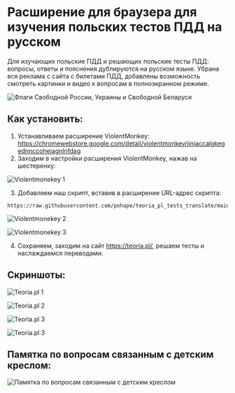 # Расширение для браузера для изучения польских тестов ПДД на русском
Для изучающих польские ПДД и решающих польские тесты ПДД: вопросы, ответы и пояснения дублируются на русском языке. Убрана вся реклама с сайта с билетами ПДД, добавлены возможность смотреть картинки и видео к вопросам в полноэкранном режиме. 

![Флаги Свободной России, Украины и Свободной Беларуси](https://raw.githubusercontent.com/pohape/flags.png)

## Как установить:

1. Устанавливаем расширение ViolentMonkey: https://chromewebstore.google.com/detail/violentmonkey/jinjaccalgkegednnccohejagnlnfdag
2. Заходим в настройки расширения ViolentMonkey, нажав на шестеренку:

![Violentmonekey 1](https://raw.githubusercontent.com/pohape/teoria_pl_tests_translate/main/screenshots/1.png)

3. Добавляем наш скрипт, вставив в расширение URL-адрес скрипта:
```
https://raw.githubusercontent.com/pohape/teoria_pl_tests_translate/main/script.js
```

![Violentmonekey 2](https://raw.githubusercontent.com/pohape/teoria_pl_tests_translate/main/screenshots/2.png)

![Violentmonekey 3](https://raw.githubusercontent.com/pohape/teoria_pl_tests_translate/main/screenshots/3.png)

4. Сохраняем, заходим на сайт https://teoria.pl/, решаем тесты и наслаждаемся переводами.


## Скриншоты:

![Teoria.pl 1](https://raw.githubusercontent.com/pohape/teoria_pl_tests_translate/main/screenshots/4.png)

![Teoria.pl 2](https://raw.githubusercontent.com/pohape/teoria_pl_tests_translate/main/screenshots/5.png)

![Teoria.pl 3](https://raw.githubusercontent.com/pohape/teoria_pl_tests_translate/main/screenshots/6.png)

![Teoria.pl 3](https://raw.githubusercontent.com/pohape/teoria_pl_tests_translate/main/screenshots/7.png)

## Памятка по вопросам связанным с детским креслом:
![Памятка по вопросам связанным с детским креслом](https://raw.githubusercontent.com/pohape/teoria_pl_tests_translate/main/notatki/fotelik.png)

